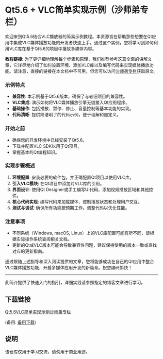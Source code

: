 # Qt5.6 + VLC简单实现示例（沙师弟专栏）

欢迎来到Qt5.6结合VLC播放器的简易示例教程。本资源旨在帮助那些想要在Qt应用中集成VLC媒体播放功能的开发者快速上手。通过这个实例，您将学习到如何利用VLC库在基于Qt5.6的项目中播放多媒体内容。

**教程链接**: 为了更详细地理解每个步骤和原理，我们推荐参考这篇全面的讲解文章，它详尽地介绍了如何设置环境、添加VLC库以及编写代码来实现媒体播放功能。请注意，直接的链接在本文档中不可用，但您可以访问[沙师弟专栏](http://blog.csdn.net/u014597198/article/details/72673677)获取原文。

### 示例特点

- **兼容性**: 本示例基于Qt5.6版本，确保了与较旧项目的兼容性。
- **VLC集成**: 演示如何将VLC媒体播放引擎无缝接入Qt应用程序。
- **基础操作**: 包括播放、暂停、停止、音量控制等基本功能的实现。
- **代码清晰**: 提供简洁明了的代码示例，便于理解和自定义。

### 开始之前

- 确保您的开发环境中已经安装了Qt5.6。
- 下载并配置VLC SDK以用于Qt项目。
- 掌握基本的Qt编程知识。

### 实现步骤概述

1. **环境配置**: 安装必要的软件包，并正确配置Qt项目以使用VLC库。
2. **引入VLC模块**: 在Qt项目中添加对VLC库的引用。
3. **界面设计**: 使用Qt Designer或手工编写UI代码，添加视频播放区域和其他控件。
4. **核心代码实现**: 编写代码来加载媒体、控制播放状态和处理用户交互。
5. **测试与调试**: 确保所有功能按预期工作，调整代码以优化性能。

### 注意事项

- 不同系统（Windows, macOS, Linux）上的VLC库配置可能有所不同，请根据实际操作系统查阅相关文档。
- 更新的Qt或VLC版本可能会导致兼容性问题，建议保持使用的版本一致或查找对应的更新指南。

通过跟随上述指导和深入阅读提供的文章，您将能够成功在自己的Qt应用中整合VLC媒体播放功能，开启多媒体应用开发的新篇章。祝您编码愉快！

---

此简介提供了快速入门的指引，详细实践请参照指定的博客文章进行学习。

## 下载链接
[Qt5.6VLC简单实现示例沙师弟专栏](https://pan.quark.cn/s/c87f67674f87) 

(备用: [备用下载](https://pan.baidu.com/s/1wrztVqmcfxvsWBdKLORStQ?pwd=u3ix))

## 说明

该仓库仅用于学习交流，请勿用于商业用途。
